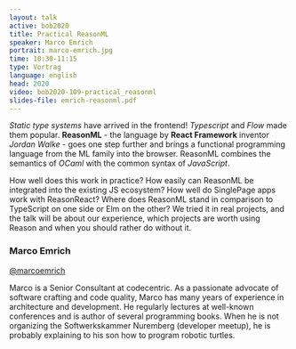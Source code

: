 ```yaml
---
layout: talk
active: bob2020
title: Practical ReasonML
speaker: Marco Emrich
portrait: marco-emrich.jpg
time: 10:30-11:15
type: Vortrag
language: english
head: 2020
video: bob2020-109-practical_reasonml
slides-file: emrich-reasonml.pdf
---
```


<i>Static type systems</i> have arrived in the frontend! <i>Typescript</i>
and <i>Flow</i> made them popular. <b>ReasonML</b> - the language by
<b>React Framework</b> inventor <i>Jordan Walke</i> - goes one step further
and brings a functional programming language from the ML family into the
browser. ReasonML combines the semantics of <i>OCaml</i> with the
common syntax of <i>JavaScript</i>.

How well does this work in practice? How easily can ReasonML be
integrated into the existing JS ecosystem? How well do SinglePage apps
work with ReasonReact? Where does ReasonML stand in comparison to
TypeScript on one side or Elm on the other?  We tried it in real
projects, and the talk will be about our experience, which projects
are worth using Reason and when you should rather do without it.

### Marco Emrich

[@marcoemrich](http://twitter.com/marcoemrich)

Marco is a Senior Consultant at codecentric. As a passionate advocate
of software crafting and code quality, Marco has many years of
experience in architecture and development. He regularly lectures at
well-known conferences and is author of several programming
books. When he is not organizing the Softwerkskammer Nuremberg
(developer meetup), he is probably explaining to his son how to
program robotic turtles.
